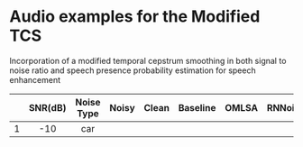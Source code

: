 # Audio examples for the Modified TCS
Incorporation of a modified temporal cepstrum smoothing in both signal to noise ratio and speech presence probability estimation for speech enhancement

|            |    SNR(dB)   |  Noise Type  |     Noisy      |Clean         | Baseline     | OMLSA        | RNNoise      | Proposed     |
| :---: | :---: | :---: | :---:   | :---: | :---: | :---: | :---: | :---: |
|1|-10|car|<audio src="./Sample1_noisy_-10dB_car.wav"></audio>||||||
